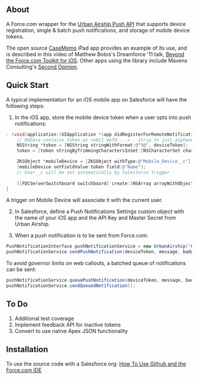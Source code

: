 About
-----

A Force.com wrapper for the [Urban Airship Push API](http://urbanairship.com/docs/#push) that supports device registration, single & batch push notifications, and storage of mobile device tokens.  

The open source [CaseMemo](https://github.com/mbotos/CaseMemo) iPad app provides an example of its use, and is described in this video of Matthew Botos's Dreamforce '11 talk, [Beyond the Force.com Toolkit for iOS](http://www.youtube.com/watch?v=PntLl4mWBX4). Other apps using the library include Mavens Consulting's [Second Opinion](http://mavens.force.com/second_opinion#mobile).    

Quick Start
-----------

A typical implementation for an iOS mobile app on Salesforce will have the following steps:

1. In the iOS app, store the mobile device token when a user opts into push notifications:        

```objective-c
- (void)application:(UIApplication *)app didRegisterForRemoteNotificationsWithDeviceToken:(NSData *)deviceToken {
    // NSData contains token as <abc1 defd ...> - strip to just alphanumerics
    NSString *token = [NSString stringWithFormat:@"%@", deviceToken];
    token = [token stringByTrimmingCharactersInSet:[NSCharacterSet characterSetWithCharactersInString:@"<>"]];

    ZKSObject *mobileDevice = [ZKSObject withType:@"Mobile_Device__c"];
    [mobileDevice setFieldValue:token field:@"Name"];
    // User__c will be set automatically by Salesforce trigger
    
    [[FDCServerSwitchboard switchboard] create:[NSArray arrayWithObject:mobileDevice] target:self selector:@selector(createResult:error:context:) context:nil];
}  
```    

A trigger on Mobile Device will associate it with the current user.

2. In Salesforce, define a Push Notifications Settings custom object with the name of your iOS app and the API Key and Master Secret from Urban Airship.

3. When a push notification is to be sent from Force.com:  

```java
PushNotificationInterface pushNotificationService = new UrbanAirship('Case Memo');
pushNotificationService.sendPushNotification(deviceToken, message, badgeCount, userInfoJSON);
```

To avoid governor limits on web callouts, a batched queue of notifications can be sent:  

```java
pushNotificationService.queuePushNotification(deviceToken, message, badgeCount, userInfoJSON); 
pushNotificationService.sendQueuedNotification();
```

To Do
-----

1. Additional test coverage
2. Implement feedback API for inactive tokens
3. Convert to use native Apex JSON functionality

Installation
------------

To use the source code with a Salesforce org: [How To Use Github and the Force.com IDE](http://blog.sforce.com/sforce/2011/04/how-to-use-git-github-force-com-ide-open-source-labs-apps.html)